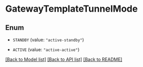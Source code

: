 # GatewayTemplateTunnelMode

## Enum


* `STANDBY` (value: `"active-standby"`)

* `ACTIVE` (value: `"active-active"`)


[[Back to Model list]](../README.md#documentation-for-models) [[Back to API list]](../README.md#documentation-for-api-endpoints) [[Back to README]](../README.md)


